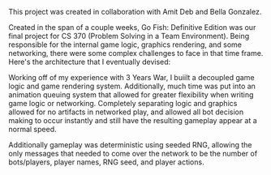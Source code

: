 This project was created in collaboration with Amit Deb and Bella Gonzalez.

Created in the span of a couple weeks, Go Fish: Definitive Edition was our final project for CS 370 (Problem Solving in a Team Environment). Being responsible for the internal game logic, graphics rendering, and some networking, there were some complex challenges to face in that time frame. Here's the architecture that I eventually devised:

Working off of my experience with 3 Years War, I buiilt a decoupled game logic and game rendering system. Additionally, much time was put into an animation queuing system that allowed for greater flexibility when writing game logic or networking. Completely separating logic and graphics allowed for no artifacts in networked play, and allowed all bot decision making to occur instantly and still have the resulting gameplay appear at a normal speed.

Additionally gameplay was deterministic using seeded RNG, allowing the only messages that needed to come over the network to be the number of bots/players, player names, RNG seed, and player actions.